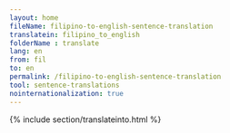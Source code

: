 ```yaml
---
layout: home
fileName: filipino-to-english-sentence-translation
translatein: filipino_to_english
folderName : translate
lang: en
from: fil
to: en
permalink: /filipino-to-english-sentence-translation
tool: sentence-translations
nointernationalization: true
---
```

{% include section/translateinto.html %}
